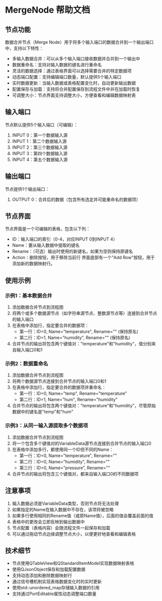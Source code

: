 # MergeNode 帮助文档
## 节点功能
数据合并节点（Merge Node）用于将多个输入端口的数据合并到一个输出端口中，支持以下特性：

- 多输入数据合并：可以从多个输入端口接收数据并合并到一个输出中
- 数据重命名：支持对输入数据的键名进行重命名
- 灵活的数据选择：通过表格界面可以选择需要合并的特定数据项
- 动态端口配置：支持编辑端口数量，默认提供5个输入端口
- 实时数据更新：当输入数据或表格配置变化时，自动更新输出数据
- 配置保存与加载：支持将合并配置保存到流程文件中并在加载时恢复
- 可调整大小：节点界面支持调整大小，方便查看和编辑数据映射表
## 输入端口
节点默认提供5个输入端口（可编辑）：

1. INPUT 0：第一个数据输入源
2. INPUT 1：第二个数据输入源
3. INPUT 2：第三个数据输入源
4. INPUT 3：第四个数据输入源
5. INPUT 4：第五个数据输入源
## 输出端口
节点提供1个输出端口：

1. OUTPUT 0：合并后的数据（包含所有选定并可能重命名的数据项）
## 节点界面
节点界面是一个可编辑的表格，包含以下列：

- ID：输入端口的索引（0-4，对应INPUT 0到INPUT 4）
- Name：要从输入数据中提取的键名
- Rename：（可选）输出时使用的新键名，如果为空则保持原键名
- Action：删除按钮，用于移除当前行
界面底部有一个"Add Row"按钮，用于添加新的数据映射行。

## 使用示例
### 示例1：基本数据合并
1. 添加数据合并节点到流程图
2. 将两个或多个数据源节点（如字符串源节点、整数源节点等）连接到合并节点的输入端口
3. 在表格中添加行，指定要合并的数据项：
   - 第一行：ID=0, Name="temperature", Rename="" (保持原名)
   - 第二行：ID=1, Name="humidity", Rename="" (保持原名)
4. 合并节点的输出将包含两个键值对："temperature"和"humidity"，值分别来自输入端口0和1
### 示例2：数据重命名
1. 添加数据合并节点到流程图
2. 将两个数据源节点连接到合并节点的输入端口0和1
3. 在表格中添加行，指定要合并的数据项并重命名：
   - 第一行：ID=0, Name="temp", Rename="temperature"
   - 第二行：ID=1, Name="hum", Rename="humidity"
4. 合并节点的输出将包含两个键值对："temperature"和"humidity"，尽管原始数据中的键名是"temp"和"hum"
### 示例3：从同一输入源提取多个数据项
1. 添加数据合并节点到流程图
2. 将一个包含多个键值对的VariableData源节点连接到合并节点的输入端口0
3. 在表格中添加多行，都使用同一个ID但不同的Name：
   - 第一行：ID=0, Name="temperature", Rename=""
   - 第二行：ID=0, Name="humidity", Rename=""
   - 第三行：ID=0, Name="pressure", Rename=""
4. 合并节点的输出将包含三个键值对，都来自输入端口0的不同数据项
## 注意事项
1. 输入数据必须是VariableData类型，否则节点将无法处理
2. 如果指定的Name在输入数据中不存在，该项将被忽略
3. 如果多行使用相同的Rename值（或原Name值），后面的值会覆盖前面的值
4. 表格中的更改会立即反映到输出数据中
5. 节点配置（表格内容）会随流程文件一起保存和加载
6. 可以通过拖动节点边缘调整节点大小，以便更好地查看和编辑表格
## 技术细节
- 节点使用QTableView和QStandardItemModel实现数据映射表格
- 使用QJsonObject保存和加载配置数据
- 支持动态添加和删除数据映射行
- 通过信号槽机制实现表格数据变化时的实时更新
- 使用std::unordered_map存储输入数据的引用
- 支持通过PortEditable属性动态调整端口数量